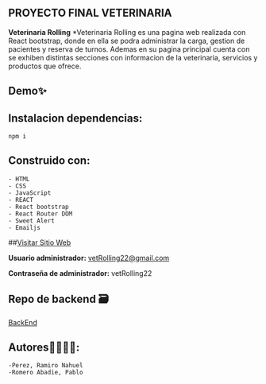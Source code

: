 ## PROYECTO FINAL VETERINARIA
**Veterinaria Rolling**
    *Veterinaria Rolling es una pagina web realizada con React bootstrap, donde en ella se podra administrar la carga, gestion de pacientes  y reserva de turnos.
    Ademas en su pagina principal cuenta con se exhiben distintas secciones con informacion de la veterinaria, servicios y productos que ofrece.

## Demo✨

## Instalacion dependencias:
    
   `npm i`

## Construido con:
    - HTML
    - CSS
    - JavaScript
    - REACT
    - React bootstrap
    - React Router DOM
    - Sweet Alert 
    - Emailjs

##[Visitar Sitio Web]()

**Usuario administrador:** vetRolling22@gmail.com

**Contraseña de administrador:** vetRolling22

## Repo de backend 🗃️

[BackEnd](https://github.com/PabloRomeroAbadie/backendVetProyectoFinal)

## Autores👩‍💻👩‍💻:
    -Perez, Ramiro Nahuel
    -Romero Abadie, Pablo 